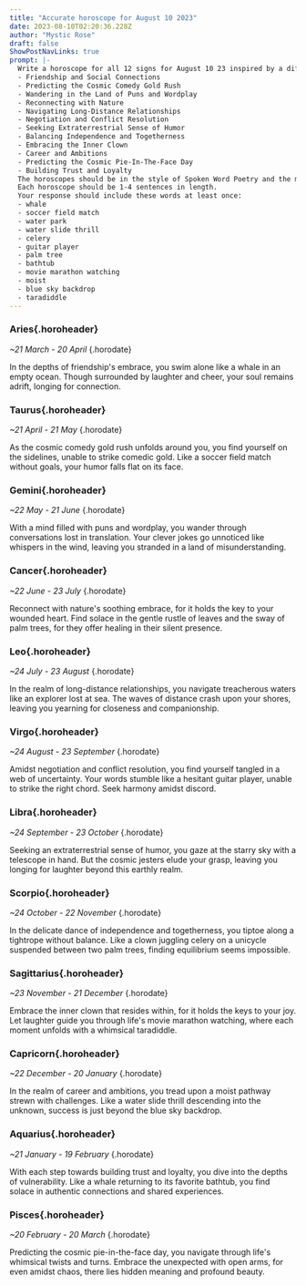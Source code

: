 ```yaml
---
title: "Accurate horoscope for August 10 2023"
date: 2023-08-10T02:20:36.228Z
author: "Mystic Rose"
draft: false
ShowPostNavLinks: true
prompt: |-
  Write a horoscope for all 12 signs for August 10 23 inspired by a different focus for each. Ensure you do not include the focus in the response:
  - Friendship and Social Connections
  - Predicting the Cosmic Comedy Gold Rush
  - Wandering in the Land of Puns and Wordplay
  - Reconnecting with Nature
  - Navigating Long-Distance Relationships
  - Negotiation and Conflict Resolution
  - Seeking Extraterrestrial Sense of Humor
  - Balancing Independence and Togetherness
  - Embracing the Inner Clown
  - Career and Ambitions
  - Predicting the Cosmic Pie-In-The-Face Day
  - Building Trust and Loyalty
  The horoscopes should be in the style of Spoken Word Poetry and the mood of pessimism
  Each horoscope should be 1-4 sentences in length.
  Your response should include these words at least once:
  - whale
  - soccer field match
  - water park
  - water slide thrill
  - celery
  - guitar player
  - palm tree
  - bathtub
  - movie marathon watching
  - moist
  - blue sky backdrop
  - taradiddle
---
```


### Aries{.horoheader}

*~21 March - 20 April*
{.horodate}

In the depths of friendship's embrace, you swim alone like a whale in an empty ocean. Though surrounded by laughter and cheer, your soul remains adrift, longing for connection.


### Taurus{.horoheader}

*~21 April - 21 May*
{.horodate}

As the cosmic comedy gold rush unfolds around you, you find yourself on the sidelines, unable to strike comedic gold. Like a soccer field match without goals, your humor falls flat on its face.


### Gemini{.horoheader}

*~22 May - 21 June*
{.horodate}

With a mind filled with puns and wordplay, you wander through conversations lost in translation. Your clever jokes go unnoticed like whispers in the wind, leaving you stranded in a land of misunderstanding.


### Cancer{.horoheader}

*~22 June - 23 July*
{.horodate}

Reconnect with nature's soothing embrace, for it holds the key to your wounded heart. Find solace in the gentle rustle of leaves and the sway of palm trees, for they offer healing in their silent presence.


### Leo{.horoheader}

*~24 July - 23 August*
{.horodate}

In the realm of long-distance relationships, you navigate treacherous waters like an explorer lost at sea. The waves of distance crash upon your shores, leaving you yearning for closeness and companionship.


### Virgo{.horoheader}

*~24 August - 23 September*
{.horodate}

Amidst negotiation and conflict resolution, you find yourself tangled in a web of uncertainty. Your words stumble like a hesitant guitar player, unable to strike the right chord. Seek harmony amidst discord.


### Libra{.horoheader}

*~24 September - 23 October*
{.horodate}

Seeking an extraterrestrial sense of humor, you gaze at the starry sky with a telescope in hand. But the cosmic jesters elude your grasp, leaving you longing for laughter beyond this earthly realm.


### Scorpio{.horoheader}

*~24 October - 22 November*
{.horodate}

In the delicate dance of independence and togetherness, you tiptoe along a tightrope without balance. Like a clown juggling celery on a unicycle suspended between two palm trees, finding equilibrium seems impossible.


### Sagittarius{.horoheader}

*~23 November - 21 December*
{.horodate}

Embrace the inner clown that resides within, for it holds the keys to your joy. Let laughter guide you through life's movie marathon watching, where each moment unfolds with a whimsical taradiddle.


### Capricorn{.horoheader}

*~22 December - 20 January*
{.horodate}

In the realm of career and ambitions, you tread upon a moist pathway strewn with challenges. Like a water slide thrill descending into the unknown, success is just beyond the blue sky backdrop.


### Aquarius{.horoheader}

*~21 January - 19 February*
{.horodate}

With each step towards building trust and loyalty, you dive into the depths of vulnerability. Like a whale returning to its favorite bathtub, you find solace in authentic connections and shared experiences.


### Pisces{.horoheader}

*~20 February - 20 March*
{.horodate}

Predicting the cosmic pie-in-the-face day, you navigate through life's whimsical twists and turns. Embrace the unexpected with open arms, for even amidst chaos, there lies hidden meaning and profound beauty.

